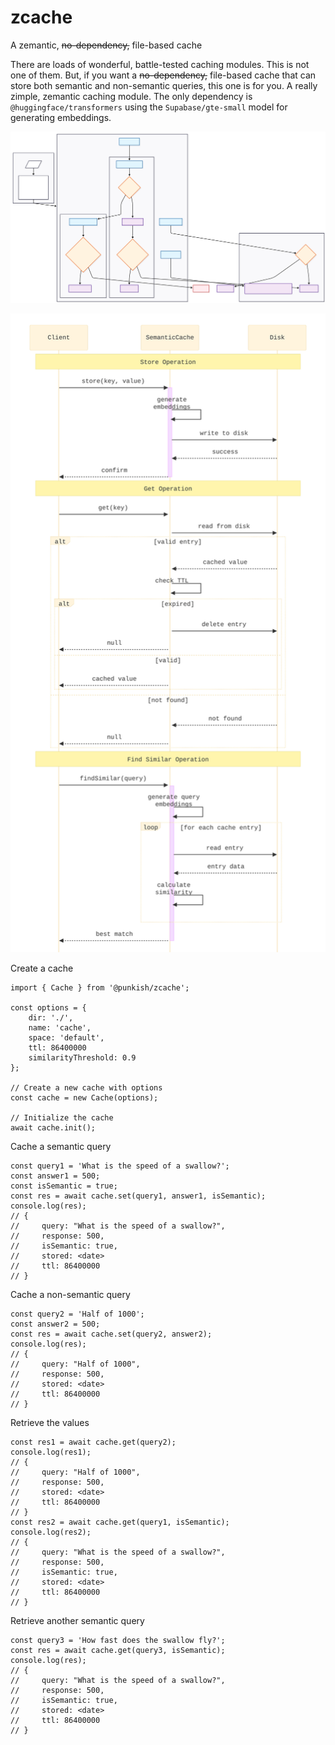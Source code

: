 # zcache

A zemantic, ~~no-dependency,~~ file-based cache

There are loads of wonderful, battle-tested caching modules. This is not one of them. But, if you want a ~~no-dependency,~~ file-based cache that can store both semantic and non-semantic queries, this one is for you. A really zimple, zemantic caching module. The only dependency is `@huggingface/transformers` using the `Supabase/gte-small` model for generating embeddings.

![architecture](assets/zcache.svg)

![flow](assets/semcache.svg)

Create a cache

```
import { Cache } from '@punkish/zcache';

const options = {
    dir: './',
    name: 'cache',
    space: 'default',
    ttl: 86400000
    similarityThreshold: 0.9
};

// Create a new cache with options
const cache = new Cache(options);

// Initialize the cache
await cache.init();
```

Cache a semantic query

```
const query1 = 'What is the speed of a swallow?';
const answer1 = 500;
const isSemantic = true;
const res = await cache.set(query1, answer1, isSemantic);
console.log(res);
// {
//     query: "What is the speed of a swallow?",
//     response: 500,
//     isSemantic: true,
//     stored: <date>
//     ttl: 86400000
// }
```

Cache a non-semantic query

```
const query2 = 'Half of 1000';
const answer2 = 500;
const res = await cache.set(query2, answer2);
console.log(res);
// {
//     query: "Half of 1000",
//     response: 500,
//     stored: <date>
//     ttl: 86400000
// }
```

Retrieve the values

```
const res1 = await cache.get(query2);
console.log(res1);
// {
//     query: "Half of 1000",
//     response: 500,
//     stored: <date>
//     ttl: 86400000
// }
const res2 = await cache.get(query1, isSemantic);
console.log(res2);
// {
//     query: "What is the speed of a swallow?",
//     response: 500,
//     isSemantic: true,
//     stored: <date>
//     ttl: 86400000
// }
```

Retrieve another semantic query

```
const query3 = 'How fast does the swallow fly?';
const res = await cache.get(query3, isSemantic);
console.log(res);
// {
//     query: "What is the speed of a swallow?",
//     response: 500,
//     isSemantic: true,
//     stored: <date>
//     ttl: 86400000
// }
```